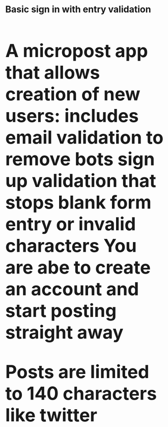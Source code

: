 <h1> <b> Basic sign in with entry validation <b /> <h1>
  
 <p> A micropost app that allows creation of new users:
 includes email validation to remove bots sign up
 validation that stops blank form entry or invalid characters
 You are abe to create an account and start posting straight away
  
  Posts are limited to 140 characters like twitter <p />
